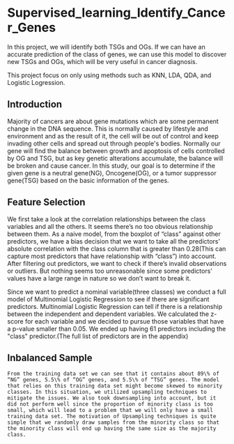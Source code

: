# Supervised_learning_Identify_Cancer_Genes
In this project, we will identify both TSGs and OGs. If we can have an accurate prediction of the class of genes, we can use this model to discover new TSGs and OGs, which will be very useful in cancer diagnosis.


This project focus on only using methods such as KNN, LDA, QDA, and Logistic Logression.  


## Introduction
  Majority of cancers are about gene mutations which are some permanent change in the DNA sequence. This is normally caused by lifestyle and environment and as the result of it, the cell will be out of control and keep invading other cells and spread out through people's bodies. Normally our gene will find the balance between growth and apoptosis of cells controlled by OG and TSG, but as key genetic alterations accumulate, the balance will be broken and cause cancer. In this study, our goal is to determine if the given gene is a neutral gene(NG), Oncogene(OG), or a tumor suppressor gene(TSG) based on the basic information of the genes.


## Feature Selection
  We first take a look at the correlation relationships between the class variables and all the others. It seems there’s no too obvious relationship between them. As a naive model, from the boxplot of “class” against other predictors, we have a bias decision that we want to take all the predictors’ absolute correlation with the class column that is greater than 0.28(This can capture most predictors that have relationship with “class”) into account. After filtering out predictors, we want to check if there’s invalid observations or outliers. But nothing seems too unreasonable since some predictors’ values have a large range in nature so we don’t want to break it.

  Since we want to predict a nominal variable(three classes) we conduct a full model of Multinomial Logistic Regression to see if there are significant predictors. Multinomial Logistic Regression can tell if there is a relationship between the independent and dependent variables. We calculated the z-score for each variable and we decided to pursue those variables that have a p-value smaller than 0.05. We ended up having 61 predictors including the "class" predictor.(The full list of predictors are in the appendix)
  
  
## Inbalanced Sample
    From the training data set we can see that it contains about 89\% of “NG” genes, 5.5\% of “OG” genes, and 5.5\% of “TSG” genes. The model that relies on this training data set might become skewed to minority classes. In this situation, we utilized upsampling techniques to mitigate the issues. We also took downsampling into account, but it did not perform well since the proportion of minority class is too small, which will lead to a problem that we will only have a small training data set. The motivation of Upsampling techniques is quite simple that we randomly draw samples from the minority class so that the minority class will end up having the same size as the majority class.
